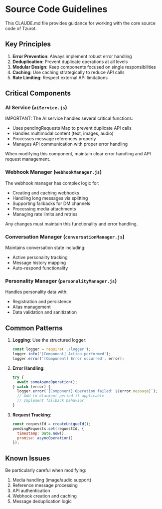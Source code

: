 # Source Code Guidelines

This CLAUDE.md file provides guidance for working with the core source code of Tzurot.

## Key Principles

1. **Error Prevention**: Always implement robust error handling
2. **Deduplication**: Prevent duplicate operations at all levels
3. **Modular Design**: Keep components focused on single responsibilities
4. **Caching**: Use caching strategically to reduce API calls
5. **Rate Limiting**: Respect external API limitations

## Critical Components

### AI Service (`aiService.js`)

IMPORTANT: The AI service handles several critical functions:
- Uses pendingRequests Map to prevent duplicate API calls
- Handles multimodal content (text, images, audio)
- Processes message references properly
- Manages API communication with proper error handling

When modifying this component, maintain clear error handling and API request management.

### Webhook Manager (`webhookManager.js`)

The webhook manager has complex logic for:
- Creating and caching webhooks
- Handling long messages via splitting
- Supporting fallbacks for DM channels
- Processing media attachments
- Managing rate limits and retries

Any changes must maintain this functionality and error handling.

### Conversation Manager (`conversationManager.js`)

Maintains conversation state including:
- Active personality tracking
- Message history mapping
- Auto-respond functionality

### Personality Manager (`personalityManager.js`)

Handles personality data with:
- Registration and persistence
- Alias management
- Data validation and sanitization

## Common Patterns

1. **Logging**: Use the structured logger:
   ```javascript
   const logger = require('./logger');
   logger.info('[Component] Action performed');
   logger.error('[Component] Error occurred', error);
   ```

2. **Error Handling**:
   ```javascript
   try {
     await someAsyncOperation();
   } catch (error) {
     logger.error(`[Component] Operation failed: ${error.message}`);
     // Add to blackout period if applicable
     // Implement fallback behavior
   }
   ```

3. **Request Tracking**:
   ```javascript
   const requestId = createUniqueId();
   pendingRequests.set(requestId, {
     timestamp: Date.now(),
     promise: asyncOperation()
   });
   ```

## Known Issues

Be particularly careful when modifying:
1. Media handling (image/audio support)
2. Reference message processing
3. API authentication
4. Webhook creation and caching
5. Message deduplication logic